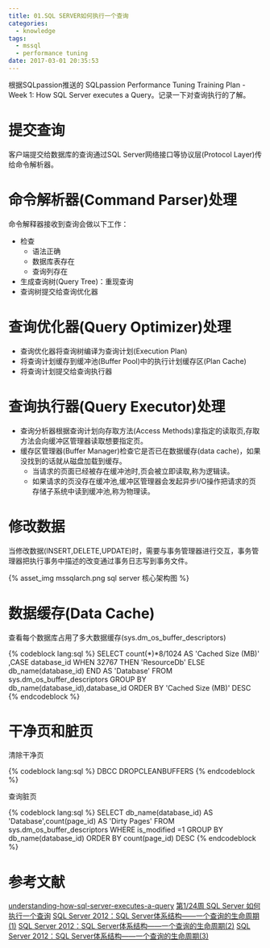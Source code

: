 ```yaml
---
title: 01.SQL SERVER如何执行一个查询
categories:
  - knowledge
tags:
  - mssql
  - performance tuning 
date: 2017-03-01 20:35:53
---
```

根据SQLpassion推送的 SQLpassion Performance Tuning Training Plan - Week 1: How SQL Server executes a Query。记录一下对查询执行的了解。
<!--more-->

# 提交查询

客户端提交给数据库的查询通过SQL Server网络接口等协议层(Protocol Layer)传给命令解析器。

# 命令解析器(Command Parser)处理

命令解释器接收到查询会做以下工作：
* 检查
  * 语法正确
  * 数据库表存在
  * 查询列存在
* 生成查询树(Query Tree)：重现查询
* 查询树提交给查询优化器

# 查询优化器(Query Optimizer)处理

* 查询优化器将查询树编译为查询计划(Execution Plan)
* 将查询计划缓存到缓冲池(Buffer Pool)中的执行计划缓存区(Plan Cache)
* 将查询计划提交给查询执行器

# 查询执行器(Query Executor)处理

* 查询分析器根据查询计划向存取方法(Access Methods)拿指定的读取页,存取方法会向缓冲区管理器读取想要指定页。
* 缓存区管理器(Buffer Manager)检查它是否已在数据缓存(data cache)，如果没找到的话就从磁盘加载到缓存。
  * 当请求的页面已经被存在缓冲池时,页会被立即读取,称为逻辑读。
  * 如果请求的页没存在缓冲池,缓冲区管理器会发起异步I/O操作把请求的页存储子系统中读到缓冲池,称为物理读。
# 修改数据

当修改数据(INSERT,DELETE,UPDATE)时，需要与事务管理器进行交互，事务管理器把执行事务中描述的改变通过事务日志写到事务文件。

{% asset_img mssqlarch.png sql server 核心架构图 %}


# 数据缓存(Data Cache)


查看每个数据库占用了多大数据缓存(sys.dm_os_buffer_descriptors)

{% codeblock lang:sql %}
SELECT count(*)*8/1024 AS 'Cached Size (MB)'
	,CASE database_id
		WHEN 32767 THEN 'ResourceDb'
		ELSE db_name(database_id)
		END AS 'Database'
FROM sys.dm_os_buffer_descriptors
GROUP BY db_name(database_id),database_id
ORDER BY 'Cached Size (MB)' DESC
{% endcodeblock %}

# 干净页和脏页

清除干净页

{% codeblock lang:sql %}
DBCC DROPCLEANBUFFERS
{% endcodeblock %}

查询脏页

{% codeblock lang:sql %}
SELECT db_name(database_id) AS 'Database',count(page_id) AS 'Dirty Pages'
FROM sys.dm_os_buffer_descriptors
WHERE is_modified =1
GROUP BY db_name(database_id)
ORDER BY count(page_id) DESC
{% endcodeblock %}

# 参考文献

[understanding-how-sql-server-executes-a-query](http://rusanu.com/2013/08/01/understanding-how-sql-server-executes-a-query)
[第1/24周 SQL Server 如何执行一个查询](http://www.cnblogs.com/woodytu/p/4465649.html)
[SQL Server 2012：SQL Server体系结构——一个查询的生命周期(1)](http://www.cnblogs.com/woodytu/p/4471386.html)
[SQL Server 2012：SQL Server体系结构——一个查询的生命周期(2)](http://www.cnblogs.com/woodytu/p/4472315.html)
[SQL Server 2012：SQL Server体系结构——一个查询的生命周期(3)](http://www.cnblogs.com/woodytu/p/4474652.html)
